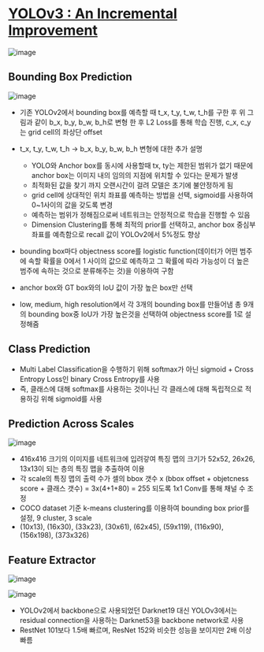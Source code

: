 # [YOLOv3 : An Incremental Improvement](https://arxiv.org/abs/1804.02767)

![image](https://user-images.githubusercontent.com/61686244/134756128-9abfe939-e392-4c0a-abce-af7aeb70e26d.png)

Bounding Box Prediction
-----------------------
![image](https://user-images.githubusercontent.com/61686244/134756209-d76640c0-6c6b-431b-9db5-541c9f52604f.png)


  * 기존 YOLOv2에서 bounding box를 예측할 때 t_x, t_y, t_w, t_h를 구한 후 위 그림과 같이 b_x, b_y, b_w, b_h로 변형 한 후 L2 Loss를 통해 학습 진행, c_x, c_y는 grid cell의 좌상단 offset
  * t_x, t_y, t_w, t_h -> b_x, b_y, b_w, b_h 변형에 대한 추가 설명
    - YOLO와 Anchor box를 동시에 사용할때 tx, ty는 제한된 범위가 없기 때문에 anchor box는 이미지 내의 임의의 지점에 위치할 수 있다는 문제가 발생
    - 최적화된 값을 찾기 까지 오랜시간이 걸려 모델은 초기에 불안정하게 됨 
    - grid cell에 상대적인 위치 좌표를 예측하는 방법을 선택, sigmoid를 사용하여 0~1사이의 값을 갖도록 변경
    - 예측하는 범위가 정해짐으로써 네트워크는 안정적으로 학습을 진행할 수 있음
    - Dimension Clustering를 통해 최적의 prior를 선택하고, anchor box 중심부 좌표를 예측함으로 recall 값이 YOLOv2에서 5%정도 향상

  * bounding box마다 objectness score를 logistic function(데이터가 어떤 범주에 속할 확률을 0에서 1 사이의 값으로 예측하고 그 확률에 따라 가능성이 더 높은 범주에 속하는 것으로 분류해주는 것)을 이용하여 구함
  * anchor box와 GT box와의 IoU 값이 가장 높은 box만 선택
  * low, medium, high resolution에서 각 3개의 bounding box를 만들어냄 총 9개의 bounding box중 IoU가 가장 높은것을 선택하여 objectness score를 1로 설정해줌


Class Prediction
----------------
  * Multi Label Classification을 수행하기 위해 softmax가 아닌 sigmoid + Cross Entropy Loss인 binary Cross Entropy를 사용
  * 즉, 클래스에 대해 softmax를 사용하는 것이나닌 각 클래스에 대해 독립적으로 적용하깅 위해 sigmoid를 사용

Prediction Across Scales
------------------------
![image](https://user-images.githubusercontent.com/61686244/134756625-61c9250a-ec08-412c-a56f-fbc0f5c9bda6.png)

  * 416x416 크기의 이미지를 네트워크에 입려갛여 특징 맵의 크기가 52x52, 26x26, 13x13이 되는 층의 특징 맵을 추출하여 이용
  * 각 scale의 특징 맵의 출력 수가 셀의 bbox 갯수 x (bbox offset + objetcness score + 클래스 갯수) = 3x(4+1+80) = 255 되도록 1x1 Conv를 통해 채널 수 조정 
  * COCO dataset 기준 k-means clustering를 이용하여 bounding box prior를 설정, 9 cluster, 3 scale
  * (10x13), (16x30), (33x23), (30x61), (62x45), (59x119), (116x90), (156x198), (373x326)
  
Feature Extractor
-----------------
![image](https://user-images.githubusercontent.com/61686244/134756910-24a2ec25-aeb2-409d-88bb-a3ae4f74f60e.png)

![image](https://user-images.githubusercontent.com/61686244/134756911-360b5f9f-b1f9-4217-9ed1-3852affe30c0.png)

  * YOLOv2에서 backbone으로 사용되었던 Darknet19 대신 YOLOv3에서는 residual connection을 사용하는 Darknet53을 backbone network로 사용
  * RestNet 101보다 1.5배 빠르며, ResNet 152와 비슷한 성능을 보이지만 2배 이상 빠름 




